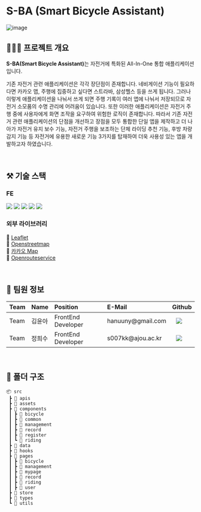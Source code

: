 # S-BA (Smart Bicycle Assistant)


![image](https://github.com/Smart-Bicycle-Assistant/sba-frontend-web/assets/86648265/439df8da-7b4c-40e5-8ea8-392d80e3cfa6)

## 👩🏻‍💻 프로젝트 개요
<b>S-BA(Smart Bicycle Assistant)</b>는 자전거에 특화된 All-In-One 통합 애플리케이션입니다. 

기존 자전거 관련 애플리케이션은 각각 장단점이 존재합니다. 네비게이션 기능이 필요하다면 카카오 맵, 주행에 집중하고 싶다면 스트라바, 삼성헬스 등을 쓰게 됩니다. 그러나 이렇게 애플리케이션을 나눠서 쓰게 되면 주행 기록이 여러 앱에 나눠서 저장되므로 자전거 소모품의 수명 관리에 어려움이 있습니다. 또한 이러한 애플리케이션은 자전거 주행 중에 사용자에게 화면 조작을 요구하여 위험한 로직이 존재합니다. 따라서 기존 자전거 관련 애플리케이션의 단점을 개선하고 장점을 모두 통합한 단일 앱을 제작하고 더 나아가 자전거 유지 보수 기능, 자전거 주행을 보조하는 단체 라이딩 추천 기능, 후방 차량 감지 기능 등 자전거에 유용한 새로운 기능 3가지를 탑재하여 더욱 사용성 있는 앱을 개발하고자 하였습니다.

<br />

## ⚒️ 기술 스택
### FE
<img src="https://img.shields.io/badge/react-61DAFB?style=for-the-badge&logo=react&logoColor=white"/> <img src="https://img.shields.io/badge/react native-61DAFB?style=for-the-badge&logo=react&logoColor=white"/> <img src="https://img.shields.io/badge/TypeScript-3178C6?style=for-the-badge&logo=TypeScript&logoColor=white"/> <img src="https://img.shields.io/badge/zustand-764ABC?style=for-the-badge&logo=redux&logoColor=white"/> <img src="https://img.shields.io/badge/tailwindcss-06B6D4?style=for-the-badge&logo=tailwindcss&logoColor=white"/>

### 외부 라이브러리
🔗 <a href="https://leafletjs.com/">Leaflet</a><br/>
🔗 <a href="https://www.openstreetmap.org/">Openstreetmap</a><br/>
🔗 <a href="https://apis.map.kakao.com/web/">카카오 Map</a><br/>
🔗 <a href="https://openrouteservice.org/">Openrouteservice</a>

<br />

## 📁 팀원 정보

 <table align="justify">
<thead>
<tr>
<th style="text-align:left">Team</th>
<th style="text-align:left">Name</th>
<th style="text-align:left">Position</th>
<th style="text-align:left">E-Mail</th>
<th style="text-align:left">Github</th>
</tr> 
</thead>
<tbody>
     <tr>
<td style="text-align:left">Team</td>
<td style="text-align:left">김윤아</td>
<td style="text-align:left">FrontEnd Developer</td>
<td style="text-align:left">hanuuny@gmail.com</td>
<td style="text-align:left"><a href="https://github.com/anttiey">
<img src="http://img.shields.io/badge/hanuuny-655ced?style=social&logo=github&color=informational" style="height : auto; margin-left : 10px; margin-right : 10px;"/>
</a></td>
</tr>
 <tr>
<td style="text-align:left">Team</td>
<td style="text-align:left">정희수</td>
<td style="text-align:left">FrontEnd Developer</td>
<td style="text-align:left">s007kk@ajou.ac.kr</td>
<td style="text-align:left"><a href="https://github.com/heeeeee0129">
<img src="http://img.shields.io/badge/heeeeee0129-655ced?style=social&logo=github&color=informational" style="height : auto; margin-left : 10px; margin-right : 10px;"/>
</a></td>
</tr>
</tbody>
</table>

<br />

## 📁 폴더 구조
```
📦 src
 ┣ 📂 apis
 ┣ 📂 assets
 ┣ 📂 components
 ┃ ┣ 📂 bicycle
 ┃ ┣ 📂 common
 ┃ ┣ 📂 management
 ┃ ┣ 📂 record
 ┃ ┣ 📂 register
 ┃ ┗ 📂 riding
 ┣ 📂 data
 ┣ 📂 hooks
 ┣ 📂 pages
 ┃ ┣ 📂 bicycle
 ┃ ┣ 📂 management
 ┃ ┣ 📂 mypage
 ┃ ┣ 📂 record
 ┃ ┣ 📂 riding
 ┃ ┣ 📂 user
 ┣ 📂 store
 ┣ 📂 types
 ┗ 📂 utils
 ```


